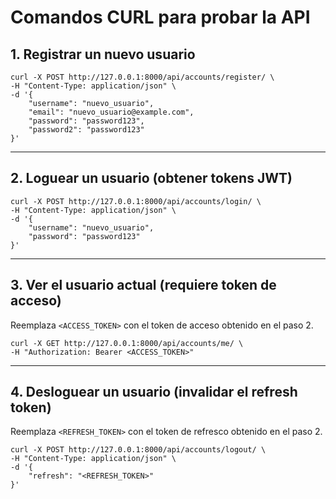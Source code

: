 # Comandos CURL para probar la API

## 1. Registrar un nuevo usuario
```
curl -X POST http://127.0.0.1:8000/api/accounts/register/ \
-H "Content-Type: application/json" \
-d '{
    "username": "nuevo_usuario",
    "email": "nuevo_usuario@example.com",
    "password": "password123",
    "password2": "password123"
}'
```

---

## 2. Loguear un usuario (obtener tokens JWT)
```
curl -X POST http://127.0.0.1:8000/api/accounts/login/ \
-H "Content-Type: application/json" \
-d '{
    "username": "nuevo_usuario",
    "password": "password123"
}'
```

---

## 3. Ver el usuario actual (requiere token de acceso)
Reemplaza `<ACCESS_TOKEN>` con el token de acceso obtenido en el paso 2.

```
curl -X GET http://127.0.0.1:8000/api/accounts/me/ \
-H "Authorization: Bearer <ACCESS_TOKEN>"
```

---

## 4. Desloguear un usuario (invalidar el refresh token)
Reemplaza `<REFRESH_TOKEN>` con el token de refresco obtenido en el paso 2.
```
curl -X POST http://127.0.0.1:8000/api/accounts/logout/ \
-H "Content-Type: application/json" \
-d '{
    "refresh": "<REFRESH_TOKEN>"
}'
```
